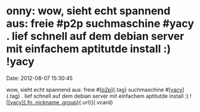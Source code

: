 onny: wow, sieht echt spannend aus: freie \#p2p suchmaschine \#yacy . lief schnell auf dem debian server mit einfachem aptitutde install :) !yacy
=================================================================================================================================================

Date: 2012-08-07 15:30:45

wow, sieht echt spannend aus: freie
\#[[p2p](http://identi.ca/tag/p2p)]{.tag} suchmaschine
\#[[yacy](http://identi.ca/tag/yacy)]{.tag} . lief schnell auf dem
debian server mit einfachem aptitutde install :) ![[[yacy]{.fn .nickname
.group}](http://identi.ca/group/6662/id "yacy p2p web search (yacy)"){.url}]{.vcard}

